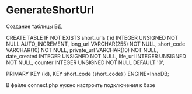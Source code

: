 # GenerateShortUrl

Создание таблицы БД

CREATE TABLE IF NOT EXISTS short_urls (
  id INTEGER UNSIGNED NOT NULL AUTO_INCREMENT,
  long_url VARCHAR(255) NOT NULL,
  short_code VARCHAR(10) NOT NULL,
  private_url VARCHAR(10) NOT NULL,
  date_created INTEGER UNSIGNED NOT NULL,
  life_url INTEGER UNSIGNED NOT NULL,
  counter INTEGER UNSIGNED NOT NULL DEFAULT '0',

  PRIMARY KEY (id),
  KEY short_code (short_code)
)
ENGINE=InnoDB;

В файле connect.php нужно настроить подключения к базе
